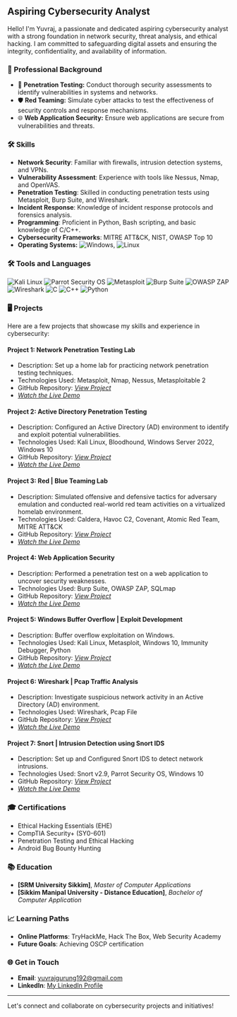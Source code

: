 ## Aspiring Cybersecurity Analyst

Hello! I'm Yuvraj, a passionate and dedicated aspiring cybersecurity analyst with a strong foundation in network security, threat analysis, and ethical hacking. I am committed to safeguarding digital assets and ensuring the integrity, confidentiality, and availability of information.

### 💼 Professional Background
- 🔐 **Penetration Testing:** Conduct thorough security assessments to identify vulnerabilities in systems and networks.
- 🛡️ **Red Teaming:** Simulate cyber attacks to test the effectiveness of security controls and response mechanisms.
- 🌐 **Web Application Security:** Ensure web applications are secure from vulnerabilities and threats.

### 🛠️ Skills
- **Network Security**: Familiar with firewalls, intrusion detection systems, and VPNs.
- **Vulnerability Assessment**: Experience with tools like Nessus, Nmap, and OpenVAS.
- **Penetration Testing**: Skilled in conducting penetration tests using Metasploit, Burp Suite, and Wireshark.
- **Incident Response**: Knowledge of incident response protocols and forensics analysis.
- **Programming**: Proficient in Python, Bash scripting, and basic knowledge of C/C++.
- **Cybersecurity Frameworks**: MITRE ATT&CK, NIST, OWASP Top 10
- **Operating Systems:** ![Windows](https://img.shields.io/badge/-Windows-0078D6?logo=windows&logoColor=white), ![Linux](https://img.shields.io/badge/-Linux-FCC624?logo=linux&logoColor=black)

### 🛠️ Tools and Languages
![Kali Linux](https://img.shields.io/badge/Kali_Linux-557C94?style=for-the-badge&logo=kalilinux&logoColor=white)
![Parrot Security OS](https://img.shields.io/badge/Parrot_Security_OS-00875A?style=for-the-badge&logo=parrotsecurity&logoColor=white)
![Metasploit](https://img.shields.io/badge/Metasploit-0571B6?style=for-the-badge&logo=metasploit&logoColor=white)
![Burp Suite](https://img.shields.io/badge/Burp_Suite-FF8800?style=for-the-badge&logo=burpsuite&logoColor=white)
![OWASP ZAP](https://img.shields.io/badge/OWASP_ZAP-60193C?style=for-the-badge&logo=owasp&logoColor=white)
![Wireshark](https://img.shields.io/badge/Wireshark-1679A7?style=for-the-badge&logo=wireshark&logoColor=white)
![C](https://img.shields.io/badge/C-A8B9CC?style=for-the-badge&logo=c&logoColor=white)
![C++](https://img.shields.io/badge/C++-00599C?style=for-the-badge&logo=cplusplus&logoColor=white)
![Python](https://img.shields.io/badge/Python-3776AB?style=for-the-badge&logo=python&logoColor=white)

### 🖥️ Projects
Here are a few projects that showcase my skills and experience in cybersecurity:

#### Project 1: Network Penetration Testing Lab
- Description: Set up a home lab for practicing network penetration testing techniques.
- Technologies Used:  Metasploit, Nmap, Nessus, Metasploitable 2
- GitHub Repository: [_View Project_](https://github.com/Yuvraj-Gurung/network-penetration-testing-lab)
- *[Watch the Live Demo](https://www.youtube.com/watch?v=OvzdCgv_mnM)*

#### Project 2: Active Directory Penetration Testing
- Description: Configured an Active Directory (AD) environment to identify and exploit potential vulnerabilities.
- Technologies Used: Kali Linux, Bloodhound, Windows Server 2022, Windows 10
- GitHub Repository: [_View Project_](https://github.com/Yuvraj-Gurung/active-directory-penetration-testing)
- *[Watch the Live Demo](https://www.youtube.com/watch?v=6MOEF9IlXSA)*

#### Project 3: Red | Blue Teaming Lab
- Description: Simulated offensive and defensive tactics for adversary emulation and conducted real-world red team activities on a virtualized homelab environment.
- Technologies Used: Caldera, Havoc C2, Covenant, Atomic Red Team, MITRE ATT&CK
- GitHub Repository: [_View Project_](https://github.com/Yuvraj-Gurung/red-teaming-lab)
- *[Watch the Live Demo](https://www.youtube.com/watch?v=I1FTlKrEO5I)*

#### Project 4: Web Application Security
- Description: Performed a penetration test on a web application to uncover security weaknesses.
- Technologies Used: Burp Suite, OWASP ZAP, SQLmap
- GitHub Repository: [_View Project_](https://github.com/Yuvraj-Gurung/web-application-security)
- *[Watch the Live Demo](https://www.youtube.com/watch?v=UYy5JSRaF-w)*

#### Project 5: Windows Buffer Overflow | Exploit Development
- Description: Buffer overflow exploitation on Windows.
- Technologies Used: Kali Linux, Metasploit, Windows 10, Immunity Debugger, Python
- GitHub Repository: [_View Project_](https://github.com/Yuvraj-Gurung/windows-buffer-overflow)
- *[Watch the Live Demo](https://www.youtube.com/watch?v=Sa1oIWCI7uM)*

#### Project 6: Wireshark | Pcap Traffic Analysis
- Description: Investigate suspicious network activity in an Active Directory (AD) environment.
- Technologies Used: Wireshark, Pcap File
- GitHub Repository: [_View Project_](https://github.com/Yuvraj-Gurung/wireshark-pcap-traffic-analysis)
- *[Watch the Live Demo](https://www.youtube.com/watch?v=ZnNsU5jPaTs)*

#### Project 7: Snort | Intrusion Detection using Snort IDS
- Description: Set up and Configured Snort IDS to detect network intrusions.
- Technologies Used: Snort v2.9, Parrot Security OS, Windows 10
- GitHub Repository: [_View Project_](https://github.com/Yuvraj-Gurung/snort-intrusion-detection-system)
- *[Watch the Live Demo](https://www.youtube.com/watch?v=6uF0e1g7Vc4)*

### 🎓 Certifications
- Ethical Hacking Essentials (EHE)
- CompTIA Security+ (SY0-601)
- Penetration Testing and Ethical Hacking
- Android Bug Bounty Hunting

### 📚 Education
- **[SRM University Sikkim]**, _Master of Computer Applications_
- **[Sikkim Manipal University - Distance Education]**, _Bachelor of Computer Application_

### 📈 Learning Paths

- **Online Platforms**: TryHackMe, Hack The Box, Web Security Academy
- **Future Goals**: Achieving OSCP certification

### 🌐 Get in Touch
- **Email**: [yuvrajgurung192@gmail.com](mailto:yuvrajgurung192@gmail.com)
- **LinkedIn**: [My LinkedIn Profile](https://www.linkedin.com/in/yuvraj-gurung)

---

Let's connect and collaborate on cybersecurity projects and initiatives!

